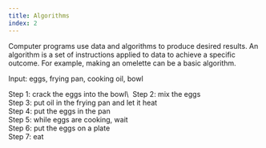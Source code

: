 ```yaml
---
title: Algorithms 
index: 2
---
```

Computer programs use data and algorithms to produce desired results. An algorithm is a set of instructions applied to data to achieve a specific outcome. For example, making an omelette can be a basic algorithm.

Input: eggs, frying pan, cooking oil, bowl 

Step 1: crack the eggs into the bowl\ 
Step 2: mix the eggs\
Step 3: put oil in the frying pan and let it heat\
Step 4: put the eggs in the pan\
Step 5: while eggs are cooking, wait\
Step 6: put the eggs on a plate\
Step 7: eat

